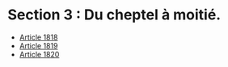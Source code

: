 # Section 3 : Du cheptel à moitié.

- [Article 1818](article-1818.md)
- [Article 1819](article-1819.md)
- [Article 1820](article-1820.md)
